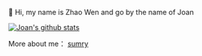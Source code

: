 :wave: Hi, my name is Zhao Wen and go by the name of Joan


[![Joan's github stats](https://github-readme-stats.vercel.app/api?username=ybqdren)](https://github.com/anuraghazra/github-readme-stats)


More about me： [sumry](https://www.polywork.com/equalandfalse)
